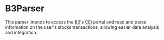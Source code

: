 B3Parser
=============

This parser intends to access the [B3](http://www.b3.com.br)'s [CEI](https://cei.b3.com.br/CEI_Responsivo/) portal and 
read and parse information on the user's stocks transactions, allowing easier data analysis and integration.   
